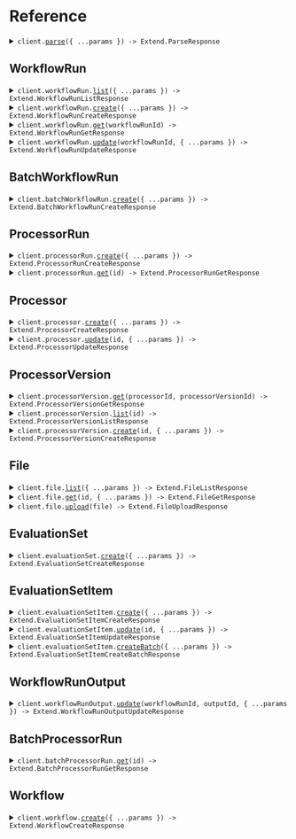 # Reference

<details><summary><code>client.<a href="/src/Client.ts">parse</a>({ ...params }) -> Extend.ParseResponse</code></summary>
<dl>
<dd>

#### 📝 Description

<dl>
<dd>

<dl>
<dd>

Parse files to get cleaned, chunked target content (e.g. markdown).

The Parse endpoint allows you to convert documents into structured, machine-readable formats with fine-grained control over the parsing process. This endpoint is ideal for extracting cleaned document content to be used as context for downstream processing, e.g. RAG pipelines, custom ingestion pipelines, embeddings classification, etc.

Unlike processor and workflow runs, parsing is a synchronous endpoint and returns the parsed content in the response. Expected latency depends primarily on file size. This makes it suitable for workflows where you need immediate access to document content without waiting for asynchronous processing.

For more details, see the [Parse File guide](https://docs.extend.ai/2025-04-21/developers/guides/parse).

</dd>
</dl>
</dd>
</dl>

#### 🔌 Usage

<dl>
<dd>

<dl>
<dd>

```typescript
await client.parse({
    file: {},
    config: {},
});
```

</dd>
</dl>
</dd>
</dl>

#### ⚙️ Parameters

<dl>
<dd>

<dl>
<dd>

**request:** `Extend.ParseRequest`

</dd>
</dl>

<dl>
<dd>

**requestOptions:** `ExtendClient.RequestOptions`

</dd>
</dl>
</dd>
</dl>

</dd>
</dl>
</details>

##

## WorkflowRun

<details><summary><code>client.workflowRun.<a href="/src/api/resources/workflowRun/client/Client.ts">list</a>({ ...params }) -> Extend.WorkflowRunListResponse</code></summary>
<dl>
<dd>

#### 📝 Description

<dl>
<dd>

<dl>
<dd>

List runs of a Workflow. Workflows are sequences of steps that process files and data in a specific order to achieve a desired outcome. A WorkflowRun represents a single execution of a workflow against a file.

</dd>
</dl>
</dd>
</dl>

#### 🔌 Usage

<dl>
<dd>

<dl>
<dd>

```typescript
await client.workflowRun.list({
    nextPageToken: "xK9mLPqRtN3vS8wF5hB2cQ==:zWvUxYjM4nKpL7aDgE9HbTcR2mAyX3/Q+CNkfBSw1dZ=",
});
```

</dd>
</dl>
</dd>
</dl>

#### ⚙️ Parameters

<dl>
<dd>

<dl>
<dd>

**request:** `Extend.WorkflowRunListRequest`

</dd>
</dl>

<dl>
<dd>

**requestOptions:** `WorkflowRun.RequestOptions`

</dd>
</dl>
</dd>
</dl>

</dd>
</dl>
</details>

<details><summary><code>client.workflowRun.<a href="/src/api/resources/workflowRun/client/Client.ts">create</a>({ ...params }) -> Extend.WorkflowRunCreateResponse</code></summary>
<dl>
<dd>

#### 📝 Description

<dl>
<dd>

<dl>
<dd>

Run a Workflow with files. A Workflow is a sequence of steps that process files and data in a specific order to achieve a desired outcome. A WorkflowRun will be created for each file processed. A WorkflowRun represents a single execution of a workflow against a file.

</dd>
</dl>
</dd>
</dl>

#### 🔌 Usage

<dl>
<dd>

<dl>
<dd>

```typescript
await client.workflowRun.create({
    workflowId: "workflow_id_here",
});
```

</dd>
</dl>
</dd>
</dl>

#### ⚙️ Parameters

<dl>
<dd>

<dl>
<dd>

**request:** `Extend.WorkflowRunCreateRequest`

</dd>
</dl>

<dl>
<dd>

**requestOptions:** `WorkflowRun.RequestOptions`

</dd>
</dl>
</dd>
</dl>

</dd>
</dl>
</details>

<details><summary><code>client.workflowRun.<a href="/src/api/resources/workflowRun/client/Client.ts">get</a>(workflowRunId) -> Extend.WorkflowRunGetResponse</code></summary>
<dl>
<dd>

#### 📝 Description

<dl>
<dd>

<dl>
<dd>

Once a workflow has been run, you can check the status and output of a specific WorkflowRun.

</dd>
</dl>
</dd>
</dl>

#### 🔌 Usage

<dl>
<dd>

<dl>
<dd>

```typescript
await client.workflowRun.get("workflow_run_id_here");
```

</dd>
</dl>
</dd>
</dl>

#### ⚙️ Parameters

<dl>
<dd>

<dl>
<dd>

**workflowRunId:** `string`

The ID of the WorkflowRun that was outputted after a Workflow was run through the API.

Example: `"workflow_run_8k9m-xyzAB_Pqrst-Nvw4"`

</dd>
</dl>

<dl>
<dd>

**requestOptions:** `WorkflowRun.RequestOptions`

</dd>
</dl>
</dd>
</dl>

</dd>
</dl>
</details>

<details><summary><code>client.workflowRun.<a href="/src/api/resources/workflowRun/client/Client.ts">update</a>(workflowRunId, { ...params }) -> Extend.WorkflowRunUpdateResponse</code></summary>
<dl>
<dd>

#### 📝 Description

<dl>
<dd>

<dl>
<dd>

You can update the name and metadata of an in progress WorkflowRun at any time using this endpoint.

</dd>
</dl>
</dd>
</dl>

#### 🔌 Usage

<dl>
<dd>

<dl>
<dd>

```typescript
await client.workflowRun.update("workflow_run_id_here");
```

</dd>
</dl>
</dd>
</dl>

#### ⚙️ Parameters

<dl>
<dd>

<dl>
<dd>

**workflowRunId:** `string`

The ID of the WorkflowRun. This ID will start with "workflow_run". This ID can be found in the API response when creating a Workflow Run, or in the "history" tab of a workflow on the Extend platform.

Example: `"workflow_run_8k9m-xyzAB_Pqrst-Nvw4"`

</dd>
</dl>

<dl>
<dd>

**request:** `Extend.WorkflowRunUpdateRequest`

</dd>
</dl>

<dl>
<dd>

**requestOptions:** `WorkflowRun.RequestOptions`

</dd>
</dl>
</dd>
</dl>

</dd>
</dl>
</details>

## BatchWorkflowRun

<details><summary><code>client.batchWorkflowRun.<a href="/src/api/resources/batchWorkflowRun/client/Client.ts">create</a>({ ...params }) -> Extend.BatchWorkflowRunCreateResponse</code></summary>
<dl>
<dd>

#### 📝 Description

<dl>
<dd>

<dl>
<dd>

This endpoint allows you to efficiently initiate large batches of workflow runs in a single request (up to 1,000 in a single request, but you can queue up multiple batches in rapid succession). It accepts an array of inputs, each containing a file and metadata pair. The primary use case for this endpoint is for doing large bulk runs of >1000 files at a time that can process over the course of a few hours without needing to manage rate limits that would likely occur using the primary run endpoint.

Unlike the single [Run Workflow](https://docs.extend.ai/2025-04-21/developers/api-reference/workflow-endpoints/run-workflow) endpoint which returns the details of the created workflow runs immediately, this batch endpoint returns a `batchId`.

Our recommended usage pattern is to integrate with [Webhooks](https://docs.extend.ai/2025-04-21/developers/webhooks/configuration) for consuming results, using the `metadata` and `batchId` to match up results to the original inputs in your downstream systems. However, you can integrate in a polling mechanism by using a combination of the [List Workflow Runs](https://docs.extend.ai/2025-04-21/developers/api-reference/workflow-endpoints/list-workflow-runs) endpoint to fetch all runs via a batch, and then [Get Workflow Run](https://docs.extend.ai/2025-04-21/developers/api-reference/workflow-endpoints/get-workflow-run) to fetch the full outputs each run.

**Processing and Monitoring:**
Upon successful submission, the endpoint returns a `batchId`. The individual workflow runs are then queued for processing.

- **Monitoring:** Track the progress and consume results of individual runs using [Webhooks](https://docs.extend.ai/2025-04-21/developers/webhooks/configuration). Subscribe to events like `workflow_run.completed`, `workflow_run.failed`, etc. The webhook payload for these events will include the corresponding `batchId` and the `metadata` you provided for each input.
- **Fetching Results:** You can also use the [List Workflow Runs](https://docs.extend.ai/2025-04-21/developers/api-reference/workflow-endpoints/list-workflow-runs) endpoint and filter using the `batchId` query param.
  </dd>
  </dl>
  </dd>
  </dl>

#### 🔌 Usage

<dl>
<dd>

<dl>
<dd>

```typescript
await client.batchWorkflowRun.create({
    workflowId: "workflow_id_here",
    inputs: [{}],
});
```

</dd>
</dl>
</dd>
</dl>

#### ⚙️ Parameters

<dl>
<dd>

<dl>
<dd>

**request:** `Extend.BatchWorkflowRunCreateRequest`

</dd>
</dl>

<dl>
<dd>

**requestOptions:** `BatchWorkflowRun.RequestOptions`

</dd>
</dl>
</dd>
</dl>

</dd>
</dl>
</details>

## ProcessorRun

<details><summary><code>client.processorRun.<a href="/src/api/resources/processorRun/client/Client.ts">create</a>({ ...params }) -> Extend.ProcessorRunCreateResponse</code></summary>
<dl>
<dd>

#### 📝 Description

<dl>
<dd>

<dl>
<dd>

Run processors (extraction, classification, splitting, etc.) on a given document.

In general, the recommended way to integrate with Extend in production is via workflows, using the [Run Workflow](https://docs.extend.ai/2025-04-21/developers/api-reference/workflow-endpoints/run-workflow) endpoint. This is due to several factors:

- file parsing/pre-processing will automatically be reused across multiple processors, which will give you simplicity and cost savings given that many use cases will require multiple processors to be run on the same document.
- workflows provide dedicated human in the loop document review, when needed.
- workflows allow you to model and manage your pipeline with a single endpoint and corresponding UI for modeling and monitoring.

However, there are a number of legitimate use cases and systems where it might be easier to model the pipeline via code and run processors directly. This endpoint is provided for this purpose.

Similar to workflow runs, processor runs are asynchronous and will return a status of `PROCESSING` until the run is complete. You can [configure webhooks](https://docs.extend.ai/2025-04-21/developers/webhooks/configuration) to receive notifications when a processor run is complete or failed.

</dd>
</dl>
</dd>
</dl>

#### 🔌 Usage

<dl>
<dd>

<dl>
<dd>

```typescript
await client.processorRun.create({
    processorId: "processor_id_here",
});
```

</dd>
</dl>
</dd>
</dl>

#### ⚙️ Parameters

<dl>
<dd>

<dl>
<dd>

**request:** `Extend.ProcessorRunCreateRequest`

</dd>
</dl>

<dl>
<dd>

**requestOptions:** `ProcessorRun.RequestOptions`

</dd>
</dl>
</dd>
</dl>

</dd>
</dl>
</details>

<details><summary><code>client.processorRun.<a href="/src/api/resources/processorRun/client/Client.ts">get</a>(id) -> Extend.ProcessorRunGetResponse</code></summary>
<dl>
<dd>

#### 📝 Description

<dl>
<dd>

<dl>
<dd>

Retrieve details about a specific processor run, including its status, outputs, and any edits made during review.

A common use case for this endpoint is to poll for the status and final output of an async processor run when using the [Run Processor](https://docs.extend.ai/2025-04-21/developers/api-reference/processor-endpoints/run-processor) endpoint. For instance, if you do not want to not configure webhooks to receive the output via completion/failure events.

</dd>
</dl>
</dd>
</dl>

#### 🔌 Usage

<dl>
<dd>

<dl>
<dd>

```typescript
await client.processorRun.get("processor_run_id_here");
```

</dd>
</dl>
</dd>
</dl>

#### ⚙️ Parameters

<dl>
<dd>

<dl>
<dd>

**id:** `string`

The unique identifier for this processor run.

Example: `"dpr_Xj8mK2pL9nR4vT7qY5wZ"`

</dd>
</dl>

<dl>
<dd>

**requestOptions:** `ProcessorRun.RequestOptions`

</dd>
</dl>
</dd>
</dl>

</dd>
</dl>
</details>

## Processor

<details><summary><code>client.processor.<a href="/src/api/resources/processor/client/Client.ts">create</a>({ ...params }) -> Extend.ProcessorCreateResponse</code></summary>
<dl>
<dd>

#### 📝 Description

<dl>
<dd>

<dl>
<dd>

Create a new processor in Extend, optionally cloning from an existing processor

</dd>
</dl>
</dd>
</dl>

#### 🔌 Usage

<dl>
<dd>

<dl>
<dd>

```typescript
await client.processor.create({
    name: "My Processor Name",
    type: "EXTRACT",
});
```

</dd>
</dl>
</dd>
</dl>

#### ⚙️ Parameters

<dl>
<dd>

<dl>
<dd>

**request:** `Extend.ProcessorCreateRequest`

</dd>
</dl>

<dl>
<dd>

**requestOptions:** `Processor.RequestOptions`

</dd>
</dl>
</dd>
</dl>

</dd>
</dl>
</details>

<details><summary><code>client.processor.<a href="/src/api/resources/processor/client/Client.ts">update</a>(id, { ...params }) -> Extend.ProcessorUpdateResponse</code></summary>
<dl>
<dd>

#### 📝 Description

<dl>
<dd>

<dl>
<dd>

Update an existing processor in Extend

</dd>
</dl>
</dd>
</dl>

#### 🔌 Usage

<dl>
<dd>

<dl>
<dd>

```typescript
await client.processor.update("processor_id_here");
```

</dd>
</dl>
</dd>
</dl>

#### ⚙️ Parameters

<dl>
<dd>

<dl>
<dd>

**id:** `string`

The ID of the processor to update.

Example: `"dp_Xj8mK2pL9nR4vT7qY5wZ"`

</dd>
</dl>

<dl>
<dd>

**request:** `Extend.ProcessorUpdateRequest`

</dd>
</dl>

<dl>
<dd>

**requestOptions:** `Processor.RequestOptions`

</dd>
</dl>
</dd>
</dl>

</dd>
</dl>
</details>

## ProcessorVersion

<details><summary><code>client.processorVersion.<a href="/src/api/resources/processorVersion/client/Client.ts">get</a>(processorId, processorVersionId) -> Extend.ProcessorVersionGetResponse</code></summary>
<dl>
<dd>

#### 📝 Description

<dl>
<dd>

<dl>
<dd>

Retrieve a specific version of a processor in Extend

</dd>
</dl>
</dd>
</dl>

#### 🔌 Usage

<dl>
<dd>

<dl>
<dd>

```typescript
await client.processorVersion.get("processor_id_here", "processor_version_id_here");
```

</dd>
</dl>
</dd>
</dl>

#### ⚙️ Parameters

<dl>
<dd>

<dl>
<dd>

**processorId:** `string`

The ID of the processor.

Example: `"dp_Xj8mK2pL9nR4vT7qY5wZ"`

</dd>
</dl>

<dl>
<dd>

**processorVersionId:** `string`

The ID of the specific processor version to retrieve.

Example: `"dpv_QYk6jgHA_8CsO8rVWhyNC"`

</dd>
</dl>

<dl>
<dd>

**requestOptions:** `ProcessorVersion.RequestOptions`

</dd>
</dl>
</dd>
</dl>

</dd>
</dl>
</details>

<details><summary><code>client.processorVersion.<a href="/src/api/resources/processorVersion/client/Client.ts">list</a>(id) -> Extend.ProcessorVersionListResponse</code></summary>
<dl>
<dd>

#### 📝 Description

<dl>
<dd>

<dl>
<dd>

This endpoint allows you to fetch all versions of a given processor, including the current `draft` version.

Versions are typically returned in descending order of creation (newest first), but this should be confirmed in the actual implementation.
The `draft` version is the latest unpublished version of the processor, which can be published to create a new version. It might not have any changes from the last published version.

</dd>
</dl>
</dd>
</dl>

#### 🔌 Usage

<dl>
<dd>

<dl>
<dd>

```typescript
await client.processorVersion.list("processor_id_here");
```

</dd>
</dl>
</dd>
</dl>

#### ⚙️ Parameters

<dl>
<dd>

<dl>
<dd>

**id:** `string`

The ID of the processor to retrieve versions for.

Example: `"dp_Xj8mK2pL9nR4vT7qY5wZ"`

</dd>
</dl>

<dl>
<dd>

**requestOptions:** `ProcessorVersion.RequestOptions`

</dd>
</dl>
</dd>
</dl>

</dd>
</dl>
</details>

<details><summary><code>client.processorVersion.<a href="/src/api/resources/processorVersion/client/Client.ts">create</a>(id, { ...params }) -> Extend.ProcessorVersionCreateResponse</code></summary>
<dl>
<dd>

#### 📝 Description

<dl>
<dd>

<dl>
<dd>

This endpoint allows you to publish a new version of an existing processor. Publishing a new version creates a snapshot of the processor's current configuration and makes it available for use in workflows.

Publishing a new version does not automatically update existing workflows using this processor. You may need to manually update workflows to use the new version if desired.

</dd>
</dl>
</dd>
</dl>

#### 🔌 Usage

<dl>
<dd>

<dl>
<dd>

```typescript
await client.processorVersion.create("processor_id_here", {
    releaseType: "major",
});
```

</dd>
</dl>
</dd>
</dl>

#### ⚙️ Parameters

<dl>
<dd>

<dl>
<dd>

**id:** `string`

The ID of the processor to publish a new version for.

Example: `"dp_Xj8mK2pL9nR4vT7qY5wZ"`

</dd>
</dl>

<dl>
<dd>

**request:** `Extend.ProcessorVersionCreateRequest`

</dd>
</dl>

<dl>
<dd>

**requestOptions:** `ProcessorVersion.RequestOptions`

</dd>
</dl>
</dd>
</dl>

</dd>
</dl>
</details>

## File

<details><summary><code>client.file.<a href="/src/api/resources/file/client/Client.ts">list</a>({ ...params }) -> Extend.FileListResponse</code></summary>
<dl>
<dd>

#### 📝 Description

<dl>
<dd>

<dl>
<dd>

List files in your account. Files represent documents that have been uploaded to Extend. This endpoint returns a paginated response. You can use the `nextPageToken` to fetch subsequent results.

</dd>
</dl>
</dd>
</dl>

#### 🔌 Usage

<dl>
<dd>

<dl>
<dd>

```typescript
await client.file.list({
    nextPageToken: "xK9mLPqRtN3vS8wF5hB2cQ==:zWvUxYjM4nKpL7aDgE9HbTcR2mAyX3/Q+CNkfBSw1dZ=",
});
```

</dd>
</dl>
</dd>
</dl>

#### ⚙️ Parameters

<dl>
<dd>

<dl>
<dd>

**request:** `Extend.FileListRequest`

</dd>
</dl>

<dl>
<dd>

**requestOptions:** `File_.RequestOptions`

</dd>
</dl>
</dd>
</dl>

</dd>
</dl>
</details>

<details><summary><code>client.file.<a href="/src/api/resources/file/client/Client.ts">get</a>(id, { ...params }) -> Extend.FileGetResponse</code></summary>
<dl>
<dd>

#### 📝 Description

<dl>
<dd>

<dl>
<dd>

Fetch a file by its ID to obtain additional details and the raw file content.

</dd>
</dl>
</dd>
</dl>

#### 🔌 Usage

<dl>
<dd>

<dl>
<dd>

```typescript
await client.file.get("file_id_here");
```

</dd>
</dl>
</dd>
</dl>

#### ⚙️ Parameters

<dl>
<dd>

<dl>
<dd>

**id:** `string`

Extend's ID for the file. It will always start with `"file_"`. This ID is returned when creating a new File, or the value on the `fileId` field in a WorkflowRun.

Example: `"file_Xj8mK2pL9nR4vT7qY5wZ"`

</dd>
</dl>

<dl>
<dd>

**request:** `Extend.FileGetRequest`

</dd>
</dl>

<dl>
<dd>

**requestOptions:** `File_.RequestOptions`

</dd>
</dl>
</dd>
</dl>

</dd>
</dl>
</details>

<details><summary><code>client.file.<a href="/src/api/resources/file/client/Client.ts">upload</a>(file) -> Extend.FileUploadResponse</code></summary>
<dl>
<dd>

#### 📝 Description

<dl>
<dd>

<dl>
<dd>

Upload and create a new file in Extend.

This endpoint accepts file contents and registers them as a File in Extend, which can be used for [running workflows](https://docs.extend.ai/2025-04-21/developers/api-reference/workflow-endpoints/run-workflow), [creating evaluation set items](https://docs.extend.ai/2025-04-21/developers/api-reference/evaluation-set-endpoints/bulk-create-evaluation-set-items), [parsing](https://docs.extend.ai/2025-04-21/developers/api-reference/parse-endpoints/parse-file), etc.

If an uploaded file is detected as a Word or PowerPoint document, it will be automatically converted to a PDF.

Supported file types can be found [here](https://docs.extend.ai/2025-04-21/developers/guides/supported-file-types).

This endpoint requires multipart form encoding. Most HTTP clients will handle this encoding automatically (see the examples).

</dd>
</dl>
</dd>
</dl>

#### 🔌 Usage

<dl>
<dd>

<dl>
<dd>

```typescript
await client.file.upload(fs.createReadStream("/path/to/your/file"));
```

</dd>
</dl>
</dd>
</dl>

#### ⚙️ Parameters

<dl>
<dd>

<dl>
<dd>

**file:** `File | fs.ReadStream | Blob`

</dd>
</dl>

<dl>
<dd>

**requestOptions:** `File_.RequestOptions`

</dd>
</dl>
</dd>
</dl>

</dd>
</dl>
</details>

## EvaluationSet

<details><summary><code>client.evaluationSet.<a href="/src/api/resources/evaluationSet/client/Client.ts">create</a>({ ...params }) -> Extend.EvaluationSetCreateResponse</code></summary>
<dl>
<dd>

#### 📝 Description

<dl>
<dd>

<dl>
<dd>

Evaluation sets are collections of files and expected outputs that are used to evaluate the performance of a given processor in Extend. This endpoint will create a new evaluation set in Extend, which items can be added to using the [Create Evaluation Set Item](https://docs.extend.ai/2025-04-21/developers/api-reference/evaluation-set-endpoints/create-evaluation-set-item) endpoint.

Note: it is not necessary to create an evaluation set via API. You can also create an evaluation set via the Extend dashboard and take the ID from there.

</dd>
</dl>
</dd>
</dl>

#### 🔌 Usage

<dl>
<dd>

<dl>
<dd>

```typescript
await client.evaluationSet.create({
    name: "My Evaluation Set",
    description: "My Evaluation Set Description",
    processorId: "processor_id_here",
});
```

</dd>
</dl>
</dd>
</dl>

#### ⚙️ Parameters

<dl>
<dd>

<dl>
<dd>

**request:** `Extend.EvaluationSetCreateRequest`

</dd>
</dl>

<dl>
<dd>

**requestOptions:** `EvaluationSet.RequestOptions`

</dd>
</dl>
</dd>
</dl>

</dd>
</dl>
</details>

## EvaluationSetItem

<details><summary><code>client.evaluationSetItem.<a href="/src/api/resources/evaluationSetItem/client/Client.ts">create</a>({ ...params }) -> Extend.EvaluationSetItemCreateResponse</code></summary>
<dl>
<dd>

#### 📝 Description

<dl>
<dd>

<dl>
<dd>

Evaluation set items are the individual files and expected outputs that are used to evaluate the performance of a given processor in Extend. This endpoint will create a new evaluation set item in Extend, which will be used during an evaluation run.

Best Practices for Outputs in Evaluation Sets:

- **Configure First, Output Later**
    - Always create and finalize your processor configuration before creating evaluation sets
    - Field IDs in outputs must match those defined in your processor configuration
- **Type Consistency**
    - Ensure output types exactly match your processor configuration
    - For example, if a field is configured as "currency", don't submit a simple number value
- **Field IDs**
    - Use the exact field IDs from your processor configuration
    - Create your own semantic IDs instead in the configs for each field/type instead of using the generated ones
- **Value**
    - Remember that all results are inside the value key of a result object, except the values within nested structures.
      </dd>
      </dl>
      </dd>
      </dl>

#### 🔌 Usage

<dl>
<dd>

<dl>
<dd>

```typescript
await client.evaluationSetItem.create({
    evaluationSetId: "evaluation_set_id_here",
    fileId: "file_id_here",
    expectedOutput: {
        value: {
            key: "value",
        },
    },
});
```

</dd>
</dl>
</dd>
</dl>

#### ⚙️ Parameters

<dl>
<dd>

<dl>
<dd>

**request:** `Extend.EvaluationSetItemCreateRequest`

</dd>
</dl>

<dl>
<dd>

**requestOptions:** `EvaluationSetItem.RequestOptions`

</dd>
</dl>
</dd>
</dl>

</dd>
</dl>
</details>

<details><summary><code>client.evaluationSetItem.<a href="/src/api/resources/evaluationSetItem/client/Client.ts">update</a>(id, { ...params }) -> Extend.EvaluationSetItemUpdateResponse</code></summary>
<dl>
<dd>

#### 📝 Description

<dl>
<dd>

<dl>
<dd>

If you need to change the expected output for a given evaluation set item, you can use this endpoint to update the item. This can be useful if you need to correct an error in the expected output or if the output of the processor has changed.

</dd>
</dl>
</dd>
</dl>

#### 🔌 Usage

<dl>
<dd>

<dl>
<dd>

```typescript
await client.evaluationSetItem.update("evaluation_set_item_id_here", {
    expectedOutput: {
        value: {
            key: "value",
        },
    },
});
```

</dd>
</dl>
</dd>
</dl>

#### ⚙️ Parameters

<dl>
<dd>

<dl>
<dd>

**id:** `string`

The ID of the evaluation set item to update.

Example: `"evi_kR9mNP12Qw4yTv8BdR3H"`

</dd>
</dl>

<dl>
<dd>

**request:** `Extend.EvaluationSetItemUpdateRequest`

</dd>
</dl>

<dl>
<dd>

**requestOptions:** `EvaluationSetItem.RequestOptions`

</dd>
</dl>
</dd>
</dl>

</dd>
</dl>
</details>

<details><summary><code>client.evaluationSetItem.<a href="/src/api/resources/evaluationSetItem/client/Client.ts">createBatch</a>({ ...params }) -> Extend.EvaluationSetItemCreateBatchResponse</code></summary>
<dl>
<dd>

#### 📝 Description

<dl>
<dd>

<dl>
<dd>

If you have a large number of files that you need to add to an evaluation set, you can use this endpoint to create multiple evaluation set items at once. This can be useful if you have a large dataset that you need to evaluate the performance of a processor against.

Note: you still need to create each File first using the file API.

</dd>
</dl>
</dd>
</dl>

#### 🔌 Usage

<dl>
<dd>

<dl>
<dd>

```typescript
await client.evaluationSetItem.createBatch({
    evaluationSetId: "evaluation_set_id_here",
    items: [
        {
            fileId: "file_id_here",
            expectedOutput: {
                value: {
                    key: "value",
                },
            },
        },
    ],
});
```

</dd>
</dl>
</dd>
</dl>

#### ⚙️ Parameters

<dl>
<dd>

<dl>
<dd>

**request:** `Extend.EvaluationSetItemCreateBatchRequest`

</dd>
</dl>

<dl>
<dd>

**requestOptions:** `EvaluationSetItem.RequestOptions`

</dd>
</dl>
</dd>
</dl>

</dd>
</dl>
</details>

## WorkflowRunOutput

<details><summary><code>client.workflowRunOutput.<a href="/src/api/resources/workflowRunOutput/client/Client.ts">update</a>(workflowRunId, outputId, { ...params }) -> Extend.WorkflowRunOutputUpdateResponse</code></summary>
<dl>
<dd>

#### 📝 Description

<dl>
<dd>

<dl>
<dd>

Use this endpoint to submit corrected outputs for a WorkflowRun for future processor evaluation and tuning in Extend.

If you are using our Human-in-the-loop workflow review, then we already will be collecting your operator submitted corrections. However, if you are receiving data via the API without human review, there could be incorrect outputs that you would like to correct for future usage in evaluation and tuning within the Extend platform. This endpoint allows you to submit corrected outputs for a WorkflowRun, by providing the correct output for a given output ID.

The output ID, would be found in a given entry within the outputs arrays of a Workflow Run payload. The ID would look something like `dpr_gwkZZNRrPgkjcq0y-***`.

</dd>
</dl>
</dd>
</dl>

#### 🔌 Usage

<dl>
<dd>

<dl>
<dd>

```typescript
await client.workflowRunOutput.update("workflow_run_id_here", "output_id_here", {
    reviewedOutput: {
        value: {
            key: "value",
        },
    },
});
```

</dd>
</dl>
</dd>
</dl>

#### ⚙️ Parameters

<dl>
<dd>

<dl>
<dd>

**workflowRunId:** `string`

</dd>
</dl>

<dl>
<dd>

**outputId:** `string`

</dd>
</dl>

<dl>
<dd>

**request:** `Extend.WorkflowRunOutputUpdateRequest`

</dd>
</dl>

<dl>
<dd>

**requestOptions:** `WorkflowRunOutput.RequestOptions`

</dd>
</dl>
</dd>
</dl>

</dd>
</dl>
</details>

## BatchProcessorRun

<details><summary><code>client.batchProcessorRun.<a href="/src/api/resources/batchProcessorRun/client/Client.ts">get</a>(id) -> Extend.BatchProcessorRunGetResponse</code></summary>
<dl>
<dd>

#### 📝 Description

<dl>
<dd>

<dl>
<dd>

Retrieve details about a batch processor run, including evaluation runs

</dd>
</dl>
</dd>
</dl>

#### 🔌 Usage

<dl>
<dd>

<dl>
<dd>

```typescript
await client.batchProcessorRun.get("batch_processor_run_id_here");
```

</dd>
</dl>
</dd>
</dl>

#### ⚙️ Parameters

<dl>
<dd>

<dl>
<dd>

**id:** `string`

The unique identifier of the batch processor run to retrieve. The ID will always start with "bpr\_".

Example: `"bpr_Xj8mK2pL9nR4vT7qY5wZ"`

</dd>
</dl>

<dl>
<dd>

**requestOptions:** `BatchProcessorRun.RequestOptions`

</dd>
</dl>
</dd>
</dl>

</dd>
</dl>
</details>

## Workflow

<details><summary><code>client.workflow.<a href="/src/api/resources/workflow/client/Client.ts">create</a>({ ...params }) -> Extend.WorkflowCreateResponse</code></summary>
<dl>
<dd>

#### 📝 Description

<dl>
<dd>

<dl>
<dd>

Create a new workflow in Extend. Workflows are sequences of steps that process files and data in a specific order to achieve a desired outcome.

This endpoint will create a new workflow in Extend, which can then be configured and deployed. Typically, workflows are created from our UI, however this endpoint can be used to create workflows programmatically. Configuration of the flow still needs to be done in the dashboard.

</dd>
</dl>
</dd>
</dl>

#### 🔌 Usage

<dl>
<dd>

<dl>
<dd>

```typescript
await client.workflow.create({
    name: "Invoice Processing",
});
```

</dd>
</dl>
</dd>
</dl>

#### ⚙️ Parameters

<dl>
<dd>

<dl>
<dd>

**request:** `Extend.WorkflowCreateRequest`

</dd>
</dl>

<dl>
<dd>

**requestOptions:** `Workflow.RequestOptions`

</dd>
</dl>
</dd>
</dl>

</dd>
</dl>
</details>
